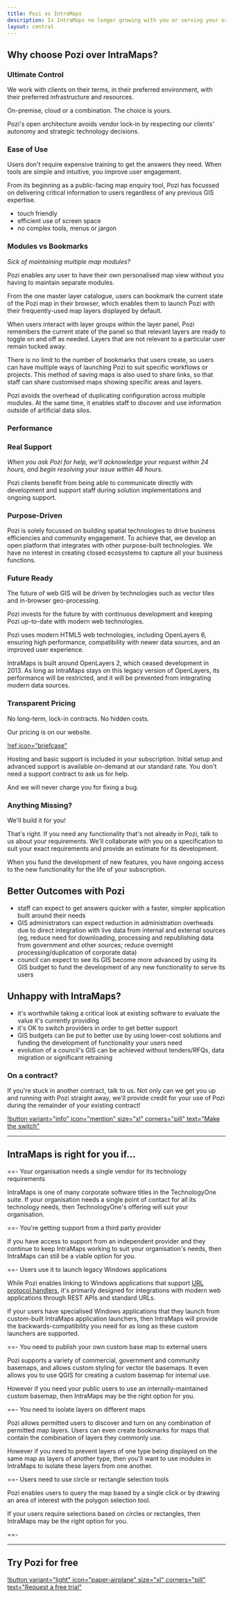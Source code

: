 ```yaml
---
title: Pozi vs IntraMaps
description: Is IntraMaps no longer growing with you or serving your organisation's needs? Pozi is your alternative GIS platform with the features you need, plus real support.
layout: central
---
```


## Why choose Pozi over IntraMaps?

### Ultimate Control

We work with clients on their terms, in their preferred environment, with their preferred infrastructure and resources.

On-premise, cloud or a combination. The choice is yours.

Pozi's open architecture avoids vendor lock-in by respecting our clients' autonomy and strategic technology decisions.

### Ease of Use

Users don't require expensive training to get the answers they need. When tools are simple and intuitive, you improve user engagement.

From its beginning as a public-facing map enquiry tool, Pozi has focussed on delivering critical information to users regardless of any previous GIS expertise.

* touch friendly
* efficient use of screen space
* no complex tools, menus or jargon

### Modules vs Bookmarks

*Sick of maintaining multiple map modules?*

Pozi enables any user to have their own personalised map view without you having to maintain separate modules.

From the one master layer catalogue, users can bookmark the current state of the Pozi map in their browser, which enables them to launch Pozi with their frequently-used map layers displayed by default.

When users interact with layer groups within the layer panel, Pozi remembers the current state of the panel so that relevant layers are ready to toggle on and off as needed. Layers that are not relevant to a particular user remain tucked away.

There is no limit to the number of bookmarks that users create, so users can have multiple ways of launching Pozi to suit specific workflows or projects. This method of saving maps is also used to share links, so that staff can share customised maps showing specific areas and layers.

Pozi avoids the overhead of duplicating configuration across multiple modules. At the same time, it enables staff to discover and use information outside of artificial data silos.

### Performance

### Real Support

*When you ask Pozi for help, we'll acknowledge your request within 24 hours, and begin resolving your issue within 48 hours.*

Pozi clients benefit from being able to communicate directly with development and support staff during solution implementations and ongoing support.

### Purpose-Driven

Pozi is solely focussed on building spatial technologies to drive business efficiencies and community engagement. To achieve that, we develop an open platform that integrates with other purpose-built technologies. We have no interest in creating closed ecosystems to capture all your business functions.

### Future Ready

The future of web GIS will be driven by technologies such as vector tiles and in-browser geo-processing.

Pozi invests for the future by with continuous development and keeping Pozi up-to-date with modern web technologies.

Pozi uses modern HTML5 web technologies, including OpenLayers 6, ensuring high performance, compatibility with newer data sources, and an improved user experience.

IntraMaps is built around OpenLayers 2, which ceased development in 2013. As long as IntraMaps stays on this legacy version of OpenLayers, its performance will be restricted, and it will be prevented from integrating modern data sources.

### Transparent Pricing

No long-term, lock-in contracts. No hidden costs.

Our pricing is on our website.

[!ref icon="briefcase"](/pricing/)

Hosting and basic support is included in your subscription. Initial setup and advanced support is available on-demand at our standard rate. You don't need a support contract to ask us for help.

And we will never charge you for fixing a bug.

### Anything Missing?

We'll build it for you!

That's right. If you need any functionality that's not already in Pozi, talk to us about your requirements. We'll collaborate with you on a specification to suit your exact requirements and provide an estimate for its development.

When you fund the development of new features, you have ongoing access to the new functionality for the life of your subscription.

## Better Outcomes with Pozi

* staff can expect to get answers quicker with a faster, simpler application built around their needs
* GIS administrators can expect reduction in administration overheads due to direct integration with live data from internal and external sources (eg, reduce need for downloading, processing and republishing data from government and other sources; reduce overnight processing/duplication of corporate data)
* council can expect to see its GIS become more advanced by using its GIS budget to fund the development of any new functionality to serve its users

## Unhappy with IntraMaps?

* it's worthwhile taking a critical look at existing software to evaluate the value it's currently providing
* it's OK to switch providers in order to get better support
* GIS budgets can be put to better use by using lower-cost solutions and funding the development of functionality your users need
* evolution of a council's GIS can be achieved without tenders/RFQs, data migration or significant retraining

### On a contract?

If you're stuck in another contract, talk to us. Not only can we get you up and running with Pozi straight away, we'll provide credit for your use of Pozi during the remainder of your existing contract!

[!button variant="info" icon="mention" size="xl" corners="pill" text="Make the switch"](/contact/)

---

## IntraMaps is right for you if...

==- Your organisation needs a single vendor for its technology requirements

IntraMaps is one of many corporate software titles in the TechnologyOne suite. If your organisation needs a single point of contact for all its technology needs, then TechnologyOne's offering will suit your organisation.

==- You're getting support from a third party provider

If you have access to support from an independent provider and they continue to keep IntraMaps working to suit your organisation's needs, then IntraMaps can still be a viable option for you.

==- Users use it to launch legacy Windows applications

While Pozi enables linking to Windows applications that support [URL protocol handlers](/tags/url-protocol-handler/), it's primarily designed for integrations with modern web applications through REST APIs and standard URLs.

If your users have specialised Windows applications that they launch from custom-built IntraMaps application launchers, then IntraMaps will provide the backwards-compatibility you need for as long as these custom launchers are supported.

==- You need to publish your own custom base map to external users

Pozi supports a variety of commercial, government and community basemaps, and allows custom styling for vector tile basemaps. It even allows you to use QGIS for creating a custom basemap for internal use.

However if you need your public users to use an internally-maintained custom basemap, then IntraMaps may be the right option for you.

==- You need to isolate layers on different maps

Pozi allows permitted users to discover and turn on any combination of permitted map layers. Users can even create bookmarks for maps that contain the combination of layers they commonly use.

However if you need to prevent layers of one type being displayed on the same map as layers of another type, then you'll want to use modules in IntraMaps to isolate these layers from one another.

==- Users need to use circle or rectangle selection tools

Pozi enables users to query the map based by a single click or by drawing an area of interest with the polygon selection tool.

If your users require selections based on circles or rectangles, then IntraMaps may be the right option for you.

==-

---

## Try Pozi for free 

[!button variant="light" icon="paper-airplane" size="xl" corners="pill" text="Request a free trial"](/trial/)
